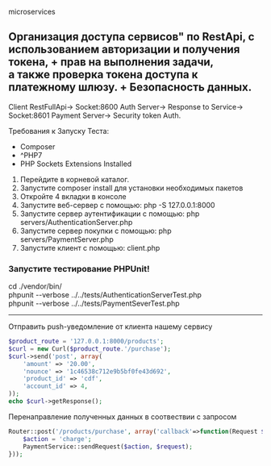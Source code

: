 microservices
 
## Организация доступа сервисов" по RestApi, с использованием авторизации и получения токена, + прав на выполнения задачи, <br> а также проверка токена доступа к платежному шлюзу. + Безопасность данных.

Client RestFullApi-> Socket:8600 Auth Server-> Response to Service-> Socket:8601 Payment Server-> Security token Auth.

Требования к Запуску Теста:<br>
- Composer<br>
- ^PHP7<br>
- PHP Sockets Extensions Installed<br>

1. Перейдите в корневой каталог.
2. Запустите composer install для установки необходимых пакетов
3. Откройте 4 вкладки в консоле
4. Запустите веб-сервер с помощью: php -S 127.0.0.1:8000
6. Запустите сервер аутентификации с помощью: php servers/AuthenticationServer.php
7. Запустите сервер покупки с помощью: php servers/PaymentServer.php
8. Запустите клиент с помощью: client.php

### Запустите тестирование PHPUnit!
cd ./vendor/bin/ <br>
phpunit --verbose ../../tests/AuthenticationServerTest.php <br>
phpunit --verbose ../../tests/PaymentSeverTest.php

____________________________________________________________________________________
Отправить push-уведомление от клиента нашему сервису
```php
$product_route = '127.0.0.1:8000/products';
$curl = new Curl($product_route.'/purchase');
$curl->send('post', array(
	'amount' => '20.00',
	'nounce' => '1c46538c712e9b5bf0fe43d692',
	'product_id' => 'cdf',
	'account_id' => 4,
));
echo $curl->getResponse();
```

Перенаправление полученных данных в соотвествии с запросом
```php
Router::post('/products/purchase', array('callback'=>function(Request $request) {
	$action = 'charge';
	PaymentService::sendRequest($action, $request);
}));
```

